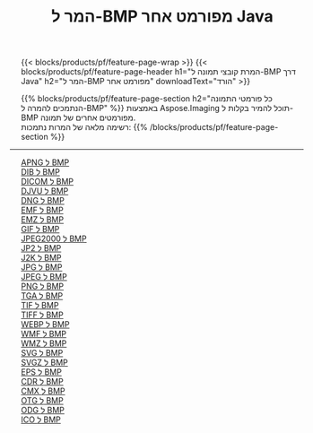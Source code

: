 ﻿---
title: המר ל-BMP מפורמט אחר Java 
weight: 3920
url: /he/java/conversion/to/bmp 
lang: he
langdirlevel: 2
locales: zh-hans,ja,it,ru,de,es,fr,nl,id,lt,pl,pt,vi,tr,ko,zh-hant,ar,hi,th,sv,cs,uk,he
description: באמצעות Aspose.Imaging תוכל להמיר בקלות ל-BMP מפורמט אחר
---

{{< blocks/products/pf/feature-page-wrap >}}
{{< blocks/products/pf/feature-page-header h1="המרת קובצי תמונה ל-BMP דרך Java" h2="המר ל-BMP מפורמט אחר" downloadText="הורד" >}}


{{% blocks/products/pf/feature-page-section  h2="כל פורמטי התמונה הנתמכים להמרה ל-BMP" %}}
באמצעות Aspose.Imaging תוכל להמיר בקלות ל-BMP מפורמטים אחרים של תמונה.
<br/>
רשימה מלאה של המרות נתמכות:
{{% /blocks/products/pf/feature-page-section %}}
<div class="container-fluid productfamilypage bg-gray">
    <div class="convertypes bg-gray agp-content section">
        <div class="container">
		<hr style="margin-left:-20px;"/>
		<div class="row other-converters">
		    <div class='col-md-2 other-converter remove-lp remove-rp'><a href="/imaging/he/java/conversion/apng-to-bmp" >APNG ל BMP</a></div>
<div class='col-md-2 other-converter remove-lp remove-rp'><a href="/imaging/he/java/conversion/dib-to-bmp" >DIB ל BMP</a></div>
<div class='col-md-2 other-converter remove-lp remove-rp'><a href="/imaging/he/java/conversion/dicom-to-bmp" >DICOM ל BMP</a></div>
<div class='col-md-2 other-converter remove-lp remove-rp'><a href="/imaging/he/java/conversion/djvu-to-bmp" >DJVU ל BMP</a></div>
<div class='col-md-2 other-converter remove-lp remove-rp'><a href="/imaging/he/java/conversion/dng-to-bmp" >DNG ל BMP</a></div>
<div class='col-md-2 other-converter remove-lp remove-rp'><a href="/imaging/he/java/conversion/emf-to-bmp" >EMF ל BMP</a></div>
<div class='col-md-2 other-converter remove-lp remove-rp'><a href="/imaging/he/java/conversion/emz-to-bmp" >EMZ ל BMP</a></div>
<div class='col-md-2 other-converter remove-lp remove-rp'><a href="/imaging/he/java/conversion/gif-to-bmp" >GIF ל BMP</a></div>
<div class='col-md-2 other-converter remove-lp remove-rp'><a href="/imaging/he/java/conversion/jpeg2000-to-bmp" >JPEG2000 ל BMP</a></div>
<div class='col-md-2 other-converter remove-lp remove-rp'><a href="/imaging/he/java/conversion/jp2-to-bmp" >JP2 ל BMP</a></div>
<div class='col-md-2 other-converter remove-lp remove-rp'><a href="/imaging/he/java/conversion/j2k-to-bmp" >J2K ל BMP</a></div>
<div class='col-md-2 other-converter remove-lp remove-rp'><a href="/imaging/he/java/conversion/jpg-to-bmp" >JPG ל BMP</a></div>
<div class='col-md-2 other-converter remove-lp remove-rp'><a href="/imaging/he/java/conversion/jpeg-to-bmp" >JPEG ל BMP</a></div>
<div class='col-md-2 other-converter remove-lp remove-rp'><a href="/imaging/he/java/conversion/png-to-bmp" >PNG ל BMP</a></div>
<div class='col-md-2 other-converter remove-lp remove-rp'><a href="/imaging/he/java/conversion/tga-to-bmp" >TGA ל BMP</a></div>
<div class='col-md-2 other-converter remove-lp remove-rp'><a href="/imaging/he/java/conversion/tif-to-bmp" >TIF ל BMP</a></div>
<div class='col-md-2 other-converter remove-lp remove-rp'><a href="/imaging/he/java/conversion/tiff-to-bmp" >TIFF ל BMP</a></div>
<div class='col-md-2 other-converter remove-lp remove-rp'><a href="/imaging/he/java/conversion/webp-to-bmp" >WEBP ל BMP</a></div>
<div class='col-md-2 other-converter remove-lp remove-rp'><a href="/imaging/he/java/conversion/wmf-to-bmp" >WMF ל BMP</a></div>
<div class='col-md-2 other-converter remove-lp remove-rp'><a href="/imaging/he/java/conversion/wmz-to-bmp" >WMZ ל BMP</a></div>
<div class='col-md-2 other-converter remove-lp remove-rp'><a href="/imaging/he/java/conversion/svg-to-bmp" >SVG ל BMP</a></div>
<div class='col-md-2 other-converter remove-lp remove-rp'><a href="/imaging/he/java/conversion/svgz-to-bmp" >SVGZ ל BMP</a></div>
<div class='col-md-2 other-converter remove-lp remove-rp'><a href="/imaging/he/java/conversion/eps-to-bmp" >EPS ל BMP</a></div>
<div class='col-md-2 other-converter remove-lp remove-rp'><a href="/imaging/he/java/conversion/cdr-to-bmp" >CDR ל BMP</a></div>
<div class='col-md-2 other-converter remove-lp remove-rp'><a href="/imaging/he/java/conversion/cmx-to-bmp" >CMX ל BMP</a></div>
<div class='col-md-2 other-converter remove-lp remove-rp'><a href="/imaging/he/java/conversion/otg-to-bmp" >OTG ל BMP</a></div>
<div class='col-md-2 other-converter remove-lp remove-rp'><a href="/imaging/he/java/conversion/odg-to-bmp" >ODG ל BMP</a></div>
<div class='col-md-2 other-converter remove-lp remove-rp'><a href="/imaging/he/java/conversion/ico-to-bmp" >ICO ל BMP</a></div>
                </div>
        </div>
    </div>
</div>
<br/>

